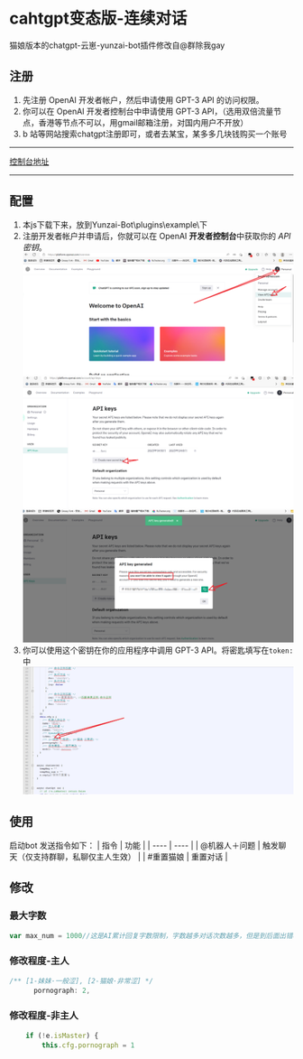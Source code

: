 # cahtgpt变态版-连续对话
猫娘版本的chatgpt-云崽-yunzai-bot插件修改自@群除我gay  
## 注册
1. 先注册 OpenAI 开发者帐户，然后申请使用 GPT-3 API 的访问权限。
2. 你可以在 OpenAI 开发者控制台中申请使用 GPT-3 API，（选用双倍流量节点，香港等节点不可以，用gmail邮箱注册，对国内用户不开放）
3. b 站等网站搜索chatgpt注册即可，或者去某宝，某多多几块钱购买一个账号
*******************************************************
[控制台地址](https://beta.openai.com/signup/developer)
*******************************************************
## 配置
1. 本js下载下来，放到Yunzai-Bot\plugins\example\下
2. 注册开发者帐户并申请后，你就可以在 OpenAI **开发者控制台**中获取你的 *API 密钥*。
![](https://github.com/Henry1824/cahtgpt-/blob/master/image/1.png)
![](https://github.com/Henry1824/cahtgpt-/blob/master/image/2.png)
![](https://github.com/Henry1824/cahtgpt-/blob/master/image/3.png)
3. 你可以使用这个密钥在你的应用程序中调用 GPT-3 API。将密匙填写在`token:`中
![](https://github.com/Henry1824/cahtgpt-/blob/master/image/4.png)
## 使用
启动bot 发送指令如下：
|  指令   | 功能  |
|  ----  | ----  |
| @机器人＋问题  | 触发聊天（仅支持群聊，私聊仅主人生效） |
| #重置猫娘  | 重置对话 |
## 修改
### 最大字数
```JavaScript
var max_num = 1000//这是AI累计回复字数限制，字数越多对话次数越多，但是到后面出错概率会变大
```
### 修改程度-主人
```JavaScript
/** [1-妹妹·一般涩], [2-猫娘·非常涩] */
      pornograph: 2,
```
### 修改程度-非主人
```JavaScript
    if (!e.isMaster) {
		this.cfg.pornograph = 1
```
